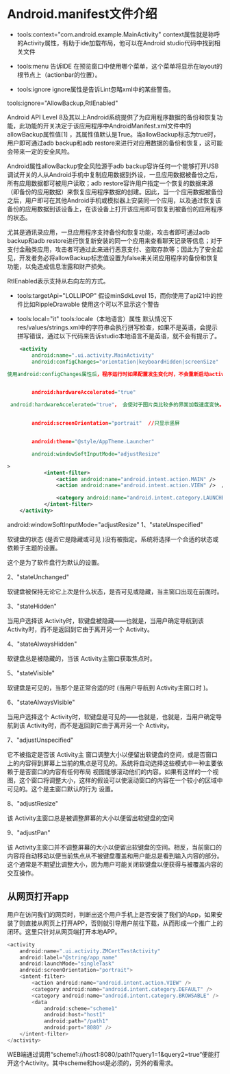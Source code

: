 
# Android.manifest文件介绍

* tools:context="com.android.example.MainActivity"
context属性就是称呼的Activity属性，有助于ide加载布局，他可以在Android studio代码中找到相关文件

* tools:menu
告诉IDE 在预览窗口中使用哪个菜单，这个菜单将显示在layout的根节点上（actionbar的位置）。

* tools:ignore
ignore属性是告诉Lint忽略xml中的某些警告。


tools:ignore="AllowBackup,RtlEnabled"

Android API Level 8及其以上Android系统提供了为应用程序数据的备份和恢复功能，此功能的开关决定于该应用程序中AndroidManifest.xml文件中的allowBackup属性值[1] ，其属性值默认是True。当allowBackup标志为true时，用户即可通过adb backup和adb restore来进行对应用数据的备份和恢复，这可能会带来一定的安全风险。

Android属性allowBackup安全风险源于adb backup容许任何一个能够打开USB 调试开关的人从Android手机中复制应用数据到外设，一旦应用数据被备份之后，所有应用数据都可被用户读取；adb restore容许用户指定一个恢复的数据来源（即备份的应用数据）来恢复应用程序数据的创建。因此，当一个应用数据被备份之后，用户即可在其他Android手机或模拟器上安装同一个应用，以及通过恢复该备份的应用数据到该设备上，在该设备上打开该应用即可恢复到被备份的应用程序的状态。

尤其是通讯录应用，一旦应用程序支持备份和恢复功能，攻击者即可通过adb backup和adb restore进行恢复新安装的同一个应用来查看聊天记录等信息；对于支付金融类应用，攻击者可通过此来进行恶意支付、盗取存款等；因此为了安全起见，开发者务必将allowBackup标志值设置为false来关闭应用程序的备份和恢复功能，以免造成信息泄露和财产损失。

RtlEnabled表示支持从右向左的方式。

* tools:targetApi="LOLLIPOP"
假设minSdkLevel 15，而你使用了api21中的控件比如RippleDrawable
使用这个可以不显示这个警告

* tools:local="it"
tools:locale（本地语言）属性
默认情况下res/values/strings.xml中的字符串会执行拼写检查，如果不是英语，会提示拼写错误，通过以下代码来告诉studio本地语言不是英语，就不会有提示了。


```xml
    <activity
        android:name=".ui.activity.MainActivity"
        android:configChanges="orientation|keyboardHidden|screenSize"

使用android:configChanges属性后，程序运行时如果配置发生变化时，不会重新启动activity而是通知程序去调用onConfigurationChanged函数。例如：在横竖屏发生变化时，原来会重新启动activity，而定义了这个属性后，就不会重新启动activity了，而是调用onConfigrationChanged函数


        android:hardwareAccelerated="true"

 android:hardwareAccelerated="true"， 会使对于图片类比较多的界面加载速度变快。但是小心该选项设置带来的内存增加。 该选项是以牺牲内存来提高响应速度的。 


        android:screenOrientation="portrait"  //只显示竖屏


        android:theme="@style/AppTheme.Launcher"

        android:windowSoftInputMode="adjustResize"

>
            <intent-filter>
                <action android:name="android.intent.action.MAIN" />
                <action android:name="android.intent.action.VIEW" />  // 浏览器

                <category android:name="android.intent.category.LAUNCHER" />
            </intent-filter>
    </activity>

```

android:windowSoftInputMode="adjustResize"
1、"stateUnspecified"

软键盘的状态 (是否它是隐藏或可见 )没有被指定。系统将选择一个合适的状态或依赖于主题的设置。

这个是为了软件盘行为默认的设置。

 

2、"stateUnchanged"

软键盘被保持无论它上次是什么状态，是否可见或隐藏，当主窗口出现在前面时。

 

3、"stateHidden"

当用户选择该 Activity时，软键盘被隐藏——也就是，当用户确定导航到该 Activity时，而不是返回到它由于离开另一个 Activity。

 

4、"stateAlwaysHidden"

软键盘总是被隐藏的，当该 Activity主窗口获取焦点时。

 

5、"stateVisible"

软键盘是可见的，当那个是正常合适的时 (当用户导航到 Activity主窗口时 )。

 

6、"stateAlwaysVisible"

当用户选择这个 Activity时，软键盘是可见的——也就是，也就是，当用户确定导航到该 Activity时，而不是返回到它由于离开另一个 Activity。

 

7、"adjustUnspecified"

它不被指定是否该 Activity主 窗口调整大小以便留出软键盘的空间，或是否窗口上的内容得到屏幕上当前的焦点是可见的。系统将自动选择这些模式中一种主要依赖于是否窗口的内容有任何布局 视图能够滚动他们的内容。如果有这样的一个视图，这个窗口将调整大小，这样的假设可以使滚动窗口的内容在一个较小的区域中可见的。这个是主窗口默认的行为 设置。

 

8、"adjustResize"

该 Activity主窗口总是被调整屏幕的大小以便留出软键盘的空间

 

9、"adjustPan"

该 Activity主窗口并不调整屏幕的大小以便留出软键盘的空间。相反，当前窗口的内容将自动移动以便当前焦点从不被键盘覆盖和用户能总是看到输入内容的部分。这个通常是不期望比调整大小，因为用户可能关闭软键盘以便获得与被覆盖内容的交互操作。


## 从网页打开app
用户在访问我们的网页时，判断出这个用户手机上是否安装了我们的App，如果安装了则直接从网页上打开APP，否则就引导用户前往下载，从而形成一个推广上的闭环。这里只针对从网页端打开本地APP。
```java
<activity
    android:name=".ui.activity.ZMCertTestActivity"
    android:label="@string/app_name"
    android:launchMode="singleTask"
    android:screenOrientation="portrait">
    <intent-filter>
        <action android:name="android.intent.action.VIEW" />
        <category android:name="android.intent.category.DEFAULT" />
        <category android:name="android.intent.category.BROWSABLE" />
        <data
            android:scheme="scheme1"
            android:host="host1"
            android:path="/path1"
            android:port="8080" />
    </intent-filter>
</activity>

```

WEB端通过调用“scheme1://host1:8080/path1?query1=1&query2=true“便能打开这个Activity。其中scheme和host是必须的，另外的看需求。



